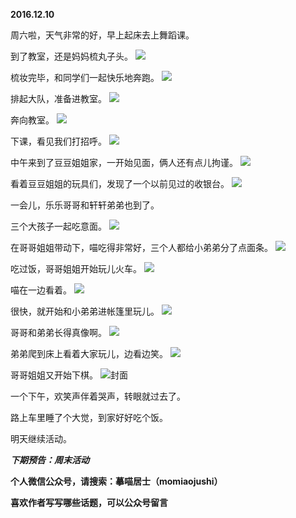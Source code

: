 
**2016.12.10**

周六啦，天气非常的好，早上起床去上舞蹈课。

到了教室，还是妈妈梳丸子头。
![](http://imglf2.nosdn.127.net/img/KzkwZ25TVWpnSWdERnBmOFYyM2lyZHFxTWtsczl2ZlJWUXFmdjdheWlKbz0.jpg)


梳妆完毕，和同学们一起快乐地奔跑。
![](http://imglf0.nosdn.127.net/img/dmVDMkdnYjBzdWN2WnV4aERZRzhkMEJvQnUxSnRsbEpNQmJ4bW05dTJwUT0.jpg)


排起大队，准备进教室。
![](http://imglf.nosdn.127.net/img/VTRNMi9nMzdkaWFaUG04MUdISnMyQUNiNkJSZGNhYVBpcWd1WjYvYnMxST0.jpg)


奔向教室。
![](http://imglf0.nosdn.127.net/img/cmVPSXNpT1NIV0VaZVlTU0RrcTh0NEUwb0N2ZXNPRGxPdlBTR3g5UGlvQT0.jpg)


下课，看见我们打招呼。
![](http://imglf.nosdn.127.net/img/VFVtdUQ2ek5hK0dCRkVib2RvY3pveGRkb1BZVnNCaUE1TlRTeXNpS1RqND0.jpg)


中午来到了豆豆姐姐家，一开始见面，俩人还有点儿拘谨。
![](http://imglf2.nosdn.127.net/img/dWpJL2h5QytqbWwyZE1CRko4NHB2cWlhdUxHRllhemhkeFcyQ2ZyTEpNZz0.jpg)


看着豆豆姐姐的玩具们，发现了一个以前见过的收银台。
![](http://imglf2.nosdn.127.net/img/dVM4RWFsQWhBRldiUGZTY0dNT3JzMitpQUpsZG5ENElvOVFGL1gzYVp4bz0.jpg)


一会儿，乐乐哥哥和轩轩弟弟也到了。

三个大孩子一起吃意面。
![](http://imglf1.nosdn.127.net/img/L1dFaXdoMXFrb2NxWUREN0VKbkVjeVBHSUEwN2pzcnhyUmwweFE4YnRUZz0.jpg)


在哥哥姐姐带动下，喵吃得非常好，三个人都给小弟弟分了点面条。
![](http://imglf2.nosdn.127.net/img/UjhUR0t0Q2lPaFB5aTBnSEszZGtyZHUvVzlBV01FVXVadHQ0Q2h1N0hOTT0.jpg)


吃过饭，哥哥姐姐开始玩儿火车。
![](http://imglf1.nosdn.127.net/img/YWlaSEJ0SUpjcmJmcVlZNFVXcWVyL096cThOb2hIVjdhdEN6L3M2b1Z4MD0.jpg)


喵在一边看着。
![](http://imglf1.nosdn.127.net/img/cHVraW5vME5pU0JIejhtT1VXRGVkZEw5UHhJd3IzSGdISFlIY0ttMGxiND0.jpg)


很快，就开始和小弟弟进帐篷里玩儿。
![](http://imglf2.nosdn.127.net/img/YVczNTNWcUhTOWg5VE44RjU2cUJsQmdJazkxZFNxOEM0UWVEUW41NE92OD0.jpg)


哥哥和弟弟长得真像啊。
![](http://imglf.nosdn.127.net/img/VVZKRHpxL0Y0UlE4ZjREdTNEaU9EVXhPNmxabVFHZVRiMDNqelgwM0dHUT0.jpg)


弟弟爬到床上看着大家玩儿，边看边笑。
![](http://imglf0.nosdn.127.net/img/SmpFN3lkYmdVOVZYRHkwS0t0UUhKN3c2RVAwd3V2SllJank0Vm5aU3llZz0.jpg)


哥哥姐姐又开始下棋。
![](http://imglf0.nosdn.127.net/img/TDZXOVFUMUtwZUZ0dlcwN0QrVEg1dnI1WnVkY1NVWUpBTW96UFQyN2owOD0.jpg)封面


一个下午，欢笑声伴着哭声，转眼就过去了。

路上车里睡了个大觉，到家好好吃个饭。

明天继续活动。


***下期预告：周末活动***


**个人微信公众号，请搜索：摹喵居士（momiaojushi）**

**喜欢作者写写哪些话题，可以公众号留言**
